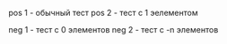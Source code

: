 pos 1 - обычный тест
pos 2 - тест с 1 эелементом

neg 1 - тест с 0 элементов
neg 2 - тест с -n элементов